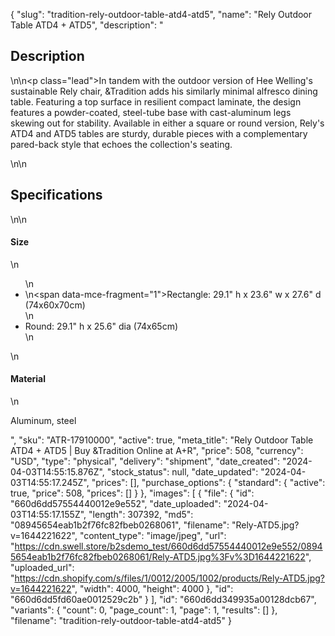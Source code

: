 {
  "slug": "tradition-rely-outdoor-table-atd4-atd5",
  "name": "Rely Outdoor Table ATD4 + ATD5",
  "description": "<h2>Description</h2>\n<!-- split -->\n<p class=\"lead\">In tandem with the outdoor version of Hee Welling's sustainable Rely chair, &amp;Tradition adds his similarly minimal alfresco dining table. Featuring a top surface in resilient compact laminate, the design features a powder-coated, steel-tube base with cast-aluminum legs skewing out for stability. Available in either a square or round version, Rely's ATD4 and ATD5 tables are sturdy, durable pieces with a complementary pared-back style that echoes the collection's seating. </p>\n<!-- split -->\n<h2>Specifications</h2>\n<!-- split -->\n<h4>Size</h4>\n<ul>\n<li>\n<span data-mce-fragment=\"1\">Rectangle</span>: 29.1\" h x 23.6\" w x 27.6\" d (74x60x70cm)</li>\n<li>Round: 29.1\" h x 25.6\" dia (74x65cm)</li>\n</ul>\n<h4>Material</h4>\n<p>Aluminum, steel</p>",
  "sku": "ATR-17910000",
  "active": true,
  "meta_title": "Rely Outdoor Table ATD4 + ATD5 | Buy &Tradition Online at A+R",
  "price": 508,
  "currency": "USD",
  "type": "physical",
  "delivery": "shipment",
  "date_created": "2024-04-03T14:55:15.876Z",
  "stock_status": null,
  "date_updated": "2024-04-03T14:55:17.245Z",
  "prices": [],
  "purchase_options": {
    "standard": {
      "active": true,
      "price": 508,
      "prices": []
    }
  },
  "images": [
    {
      "file": {
        "id": "660d6dd57554440012e9e552",
        "date_uploaded": "2024-04-03T14:55:17.155Z",
        "length": 307392,
        "md5": "08945654eab1b2f76fc82fbeb0268061",
        "filename": "Rely-ATD5.jpg?v=1644221622",
        "content_type": "image/jpeg",
        "url": "https://cdn.swell.store/b2sdemo_test/660d6dd57554440012e9e552/08945654eab1b2f76fc82fbeb0268061/Rely-ATD5.jpg%3Fv%3D1644221622",
        "uploaded_url": "https://cdn.shopify.com/s/files/1/0012/2005/1002/products/Rely-ATD5.jpg?v=1644221622",
        "width": 4000,
        "height": 4000
      },
      "id": "660d6dd5fd60ae0012529c2b"
    }
  ],
  "id": "660d6dd349935a00128dcb67",
  "variants": {
    "count": 0,
    "page_count": 1,
    "page": 1,
    "results": []
  },
  "filename": "tradition-rely-outdoor-table-atd4-atd5"
}